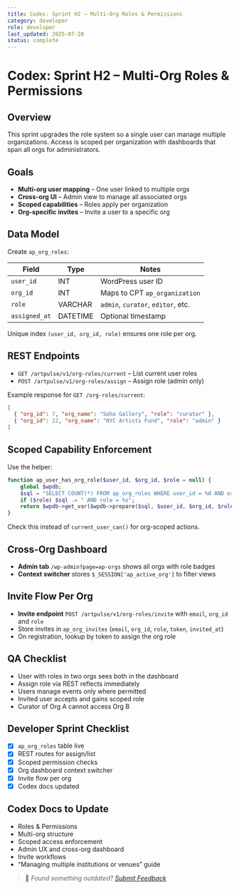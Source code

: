```yaml
---
title: Codex: Sprint H2 – Multi-Org Roles & Permissions
category: developer
role: developer
last_updated: 2025-07-20
status: complete
---
```

# Codex: Sprint H2 – Multi-Org Roles & Permissions

## Overview
This sprint upgrades the role system so a single user can manage multiple organizations. Access is scoped per organization with dashboards that span all orgs for administrators.

## Goals
- **Multi-org user mapping** – One user linked to multiple orgs
- **Cross-org UI** – Admin view to manage all associated orgs
- **Scoped capabilities** – Roles apply per organization
- **Org-specific invites** – Invite a user to a specific org

## Data Model
Create `ap_org_roles`:

| Field      | Type    | Notes                                 |
|------------|---------|---------------------------------------|
| `user_id`  | INT     | WordPress user ID                     |
| `org_id`   | INT     | Maps to CPT `ap_organization`         |
| `role`     | VARCHAR | `admin`, `curator`, `editor`, etc.    |
| `assigned_at` | DATETIME | Optional timestamp                 |

Unique index `(user_id, org_id, role)` ensures one role per org.

## REST Endpoints
- `GET /artpulse/v1/org-roles/current` – List current user roles
- `POST /artpulse/v1/org-roles/assign` – Assign role (admin only)

Example response for `GET /org-roles/current`:

```json
[
  { "org_id": 7, "org_name": "Soho Gallery", "role": "curator" },
  { "org_id": 12, "org_name": "NYC Artists Fund", "role": "admin" }
]
```

## Scoped Capability Enforcement
Use the helper:

```php
function ap_user_has_org_role($user_id, $org_id, $role = null) {
    global $wpdb;
    $sql = "SELECT COUNT(*) FROM ap_org_roles WHERE user_id = %d AND org_id = %d";
    if ($role) $sql .= " AND role = %s";
    return $wpdb->get_var($wpdb->prepare($sql, $user_id, $org_id, $role)) > 0;
}
```

Check this instead of `current_user_can()` for org-scoped actions.

## Cross-Org Dashboard
- **Admin tab** `/wp-admin?page=ap-orgs` shows all orgs with role badges
- **Context switcher** stores `$_SESSION['ap_active_org']` to filter views

## Invite Flow Per Org
- **Invite endpoint** `POST /artpulse/v1/org-roles/invite` with `email`, `org_id` and `role`
- Store invites in `ap_org_invites` (`email`, `org_id`, `role`, `token`, `invited_at`)
- On registration, lookup by token to assign the org role

## QA Checklist
- User with roles in two orgs sees both in the dashboard
- Assign role via REST reflects immediately
- Users manage events only where permitted
- Invited user accepts and gains scoped role
- Curator of Org A cannot access Org B

## Developer Sprint Checklist
- [x] `ap_org_roles` table live
- [x] REST routes for assign/list
- [x] Scoped permission checks
- [x] Org dashboard context switcher
- [x] Invite flow per org
- [x] Codex docs updated

## Codex Docs to Update
- Roles & Permissions
- Multi-org structure
- Scoped access enforcement
- Admin UX and cross-org dashboard
- Invite workflows
- “Managing multiple institutions or venues” guide

> 💬 *Found something outdated? [Submit Feedback](feedback.md)*
